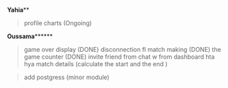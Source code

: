 ****************Yahia******************
> profile charts (Ongoing)


**************Oussama********************
> game over display (DONE)
> disconnection fl match making (DONE)
> the game counter (DONE)
>invite friend from chat w from dashboard hta hya 
> match details (calculate the start and the end )


> add postgress (minor module)
